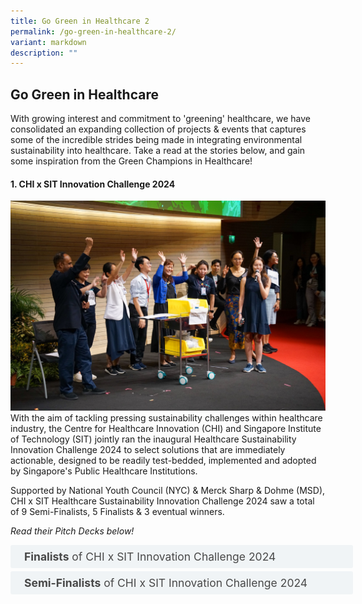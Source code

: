 ```yaml
---
title: Go Green in Healthcare 2
permalink: /go-green-in-healthcare-2/
variant: markdown
description: ""
---
```

## Go Green in Healthcare

With growing interest and commitment to 'greening' healthcare, we have consolidated an expanding collection of projects &amp; events that captures some of the incredible strides being made in integrating environmental sustainability into healthcare. Take a read at the stories below, and gain some inspiration from the Green Champions in Healthcare!

#### **1\. CHI x SIT Innovation Challenge 2024**

![](/images/chi_x_sit_innovation_challenge.jpg)
With the aim of tackling pressing sustainability challenges within healthcare industry, the Centre for Healthcare Innovation (CHI) and Singapore Institute of Technology (SIT) jointly ran the inaugural Healthcare Sustainability Innovation Challenge 2024 to select solutions that are immediately actionable, designed to be readily test-bedded, implemented and adopted by Singapore's Public Healthcare Institutions.

Supported by National Youth Council (NYC) &amp; Merck Sharp &amp; Dohme (MSD), CHI x SIT Healthcare Sustainability Innovation Challenge 2024 saw a total of 9 Semi-Finalists, 5 Finalists &amp; 3 eventual winners.

_Read their Pitch Decks below!_

<style>
.button {
  background-color: white;
  cursor: pointer;
  padding: 5px;
  width: 100%;
  border: none;
  text-align: left;
  outline: none;
  font-size: 20px;
  transition: 0.4s;
}

.panel {
  padding: 0 18px;
  display: none;
  background-color: white;
  overflow: hidden;
}


.active,
.button:hover {
  background-color: white;
}

input {
  display: none;
}

label {
  position: relative;
  display: block;
  padding: 8px 22px;
  margin: 0 0 5px 0;
  cursor: pointer;
  background: #f0f4f6;
  border-radius: 3px;
  width: 100%;
  color: #484848;
  transition: height 0.4s;
  font-size: 1.25em;
}

label:hover {
  background: #BD2D37;
  color: #FFF;
}

.accordion-content {
  padding: 10px 0px 30px 30px;
  margin: 0 0 1px 0;
  border-radius: 3px;
	font-size: 1.25em;
	line-height: 2.2rem;
}

input + label::before {
  content: url("/images/chevron-down.svg");
  font-weight: 400;
  font-size: 1.25em;
  line-height: 1.1rem;
  padding: 0;
  position: absolute;
  right: 0.5rem;
  top: 50%;
  transform: translateY(-50%);
  transition: transform 0.4s ease-in-out;
}

input:checked + label::before {
  content: url("/images/chevron-up.svg");
  transform: translateY(-50%) rotateZ(180deg);
}

input + label + .accordion-content {
  display: none;
}

input:checked + label + .accordion-content {
  display: block;
}

th, td {
  border-style: hidden;
}
</style>

<div class="container">

<div>
	<input type="checkbox" id="title1"><label for="title1">	<b>Finalists</b> of CHI x SIT Innovation Challenge 2024 </label>
	<div class="accordion-content">
	<div class="para">
		
		
1. By piloting the matchmaking of donated unused medications with suitable patients who are willing to use them, <a rel="noopene" target="blank" href="https://for.sg/chi-sg-knowledge-hub-ntfgh-nhip2022-270">'PRIME_MedMatch:  Project to Reduce the Impact of Medication wastage on Environment in Community Care (PRIME) - Matching Donors with Recipients to Reduce Medication wastage (MedMatch)'</a> aims to reduce carbon footprint from pharmaceuticals, promote health equity and access to healthcare, as well as reduce healthcare costs for those in need. Led by a multidisciplinary tripartite team from <b> Tan Tock Seng Hospital (TTSH), National University Hospital (NUH) &amp; KK Women's and Children's Hospital (KKH)</b>, this project had achieved 5 successful matches and over $3000 in cost savings from donated medications during their pilot study.
[Winner of CHI x SIT Healthcare Sustainability Innovation Challenge 2024]
<p></p> 
		
2. With the aim of achieving zero production waste of cytotoxic drugs, the team from <b>National Cancer Centre Singapore (NCCS) &amp; OVEC Global</b> presented the <a rel="noopene" target="blank" href="https://for.sg/chi-sg-knowledge-hub-ntfgh-nhip2022-270">'Algorithm-Driven Optimization for Sustainable Cytotoxic Drug Compounding in Healthcare'</a>, an AI driven SMART calculator to perfect the selection of drugs for robotic compounding. Coupled with a dashboard with interactive real-time data visualization, the 9-month pilot project recorded over 2,000mg of drug wastage amounting more than $2,000, with the potential of achieving cost savings of at least $5.24 million per year for NCCS. [Winner of CHI x SIT Healthcare Sustainability Innovation Challenge 2024]
<p></p> 

3. Through repurposing used uniforms, reducing uniform consumption and developing sustainable uniforms, the team from <b>National Cancer Centre Singapore (NCCS)</b> presented <a rel="noopene" target="blank" href="https://for.sg/chi-sg-knowledge-hub-ntfgh-nhip2022-270">'Weaving Challenges into Sustainable Uniforms'</a> with the aims of utilizing uniforms with 100% recycled PET (rPET) and environmental outcomes such as 62% reduction in carbon dioxide release, potentially reaping economic savings of up to $540,000 annually.
[Winner of CHI x SIT Healthcare Sustainability Innovation Challenge 2024]
<p></p> 				
		
4. With the goal of enhancing plastic recycling rates in TTSH ICUs through <a rel="noopene" target="blank" href="https://for.sg/chi-sg-knowledge-hub-ntfgh-nhip2022-270">'Healthcare segregation of healthcare waste in ICU'</a>, the team from <b>Tan Tock Seng Hospital (TTSH)</b> found through a pilot study that staff are engaged and willing to segregate plastics from waste, highlighting the potential for expansion and upscaling of the recycling efforts by increasing the ease of waste segregation, involving relevant stakeholders, and engaging community partners. [Audience's Choice Awardee in CHI x SIT Healthcare Sustainability Innovation Challenge 2024]
<p></p> 		
		
5. Through a visual walkthrough to identify opportunities for waste reduction and working with industrial partners to operationalize recycling and waste circularity, <a rel="noopene" target="blank" href="https://for.sg/chi-sg-knowledge-hub-ntfgh-nhip2022-270">'Eye can Recycle'</a> led by a multidisciplinary team from <b>Tan Tock Seng Hospital (TTSH), Plaspulp Union, ReThinkGood &amp; Semula Asia</b> would use over 700kg less single-use consumables and recycle more than 2,000 kg of waste each year, leading to cost savings of at least $2,000 and reduction in carbon footprint of over 2,000kg in CO2e - equivalent to carbon dioxide absorbed by 93 trees annually.
<p></p> 		
</div></div></div></div>

<style>
.button {
  background-color: white;
  cursor: pointer;
  padding: 5px;
  width: 100%;
  border: none;
  text-align: left;
  outline: none;
  font-size: 20px;
  transition: 0.4s;
}

.panel {
  padding: 0 18px;
  display: none;
  background-color: white;
  overflow: hidden;
}


.active,
.button:hover {
  background-color: white;
}

input {
  display: none;
}

label {
  position: relative;
  display: block;
  padding: 8px 22px;
  margin: 0 0 5px 0;
  cursor: pointer;
  background: #f0f4f6;
  border-radius: 3px;
  width: 100%;
  color: #484848;
  transition: height 0.4s;
  font-size: 1.25em;
}

label:hover {
  background: #BD2D37;
  color: #FFF;
}

.accordion-content {
  padding: 10px 0px 30px 30px;
  margin: 0 0 1px 0;
  border-radius: 3px;
	font-size: 1.25em;
	line-height: 2.2rem;
}

input + label::before {
  content: url("/images/chevron-down.svg");
  font-weight: 400;
  font-size: 1.25em;
  line-height: 1.1rem;
  padding: 0;
  position: absolute;
  right: 0.5rem;
  top: 50%;
  transform: translateY(-50%);
  transition: transform 0.4s ease-in-out;
}

input:checked + label::before {
  content: url("/images/chevron-up.svg");
  transform: translateY(-50%) rotateZ(180deg);
}

input + label + .accordion-content {
  display: none;
}

input:checked + label + .accordion-content {
  display: block;
}

th, td {
  border-style: hidden;
}
</style>

<div class="container">

<div>
	<input type="checkbox" id="title2"><label for="title2">	<b>Semi-Finalists</b> of CHI x SIT Innovation Challenge 2024 </label>
	<div class="accordion-content">
	<div class="para">
		
		
1. By embracing environmentally-friendly practices and leveraging technology such as Internet-of-Things (IoT) and sensors to eliminate non-beneficial electricity usage, <a rel="noopene" target="blank" href="https://for.sg/chi-sg-knowledge-hub-ntfgh-nhip2022-270">'Forever Onz'</a> by <b>National Healthcare Group Diagnostics (NHGS) &amp; NTUC Health</b> achieved electrical savings of over 11kWh per day from reduction of "Forever on' devices and optimisation of electricity usage from fridges and biological safety cabinets. 
<p></p> 
		
2. Through developing a dashboard that showcases carbon emissions and other environmental statistics, the project <a rel="noopene" target="blank" href="https://for.sg/chi-sg-knowledge-hub-ntfgh-nhip2022-270">'Sustainable Healthcare: Educating Sustainable Procurement and Eco-Friendly Supply Chain Decisions'</a> by <b>ALPS</b> empowers players in the healthcare industry to make informed decisions on sustainability, promote adherance to eco-friendly practices, and foster a more sustainable healthcare ecosystem.  
<p></p> 

3. Currently, more than 60,000 repackaged medication boxes are dispensed each month at Tan Tock Seng Hospital (TTSH)'s Pharmacy, contributing to more than 1,000kg of landfill waste annually. By developing <a rel="noopene" target="blank" href="https://for.sg/chi-sg-knowledge-hub-ntfgh-nhip2022-270">'Eco-Medbox'</a>, a standardized recyclable medication packaging made of recycled materials and in-build with the necessary label and film window for patients, this project by the Pharmacy team from <b>Tan Tock Seng Hospital (TTSH)</b> aims to foster a circular economy and green citizenry, coupled with potential annual cost savings of up to $100,000 from increased productive and decreased production cost. 
<p></p> 				
		
4. By implementing RFID tracking system on clinical consumables, the project <a rel="noopene" target="blank" href="https://for.sg/chi-sg-knowledge-hub-ntfgh-nhip2022-270">'EcoEye'</a> formed by a multidisciplnary team from <b>Tan Tock Seng Hospital (TTSH), Singapore Institute of Technology (SIT), Zevero &amp; Cadi Scientific</b> aims to reduce expired clinical consumable waste such as vacutainer, which could potentially amount to annual cost savings of over $30,000 for vacutainers alone. 
<p></p> 		
			
</div></div></div></div>